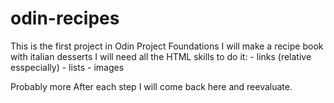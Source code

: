# odin-recipes

This is the first project in Odin Project Foundations
I will make a recipe book with italian desserts
I will need all the HTML skills to do it:
    - links (relative esspecially)
    - lists
    - images

Probably more
After each step I will come back here and reevaluate.
